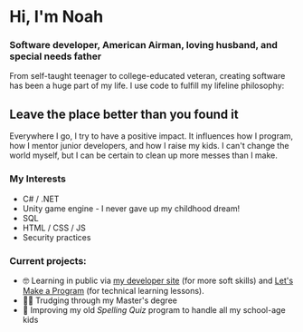 # Hi, I'm Noah
### Software developer, American Airman, loving husband, and special needs father
From self-taught teenager to college-educated veteran, creating software has been a huge part of my life.  I use code to fulfill my lifeline philosophy:

## Leave the place better than you found it
Everywhere I go, I try to have a positive impact.  It influences how I program, how I mentor junior developers, and how I raise my kids.  I can't change the world myself, but I can be certain to clean up more messes than I make.

### My Interests
- C# / .NET
- Unity game engine - I never gave up my childhood dream!
- SQL
- HTML / CSS / JS
- Security practices

### Current projects:
- 🤓 Learning in public via [my developer site](https:/noahwright.dev/) (for more soft skills) and [Let's Make a Program](https://letsmakeaprogram.com/) (for technical learning lessons).
- 👨‍🎓 Trudging through my Master's degree 
- 🤔 Improving my old *Spelling Quiz* program to handle all my school-age kids
